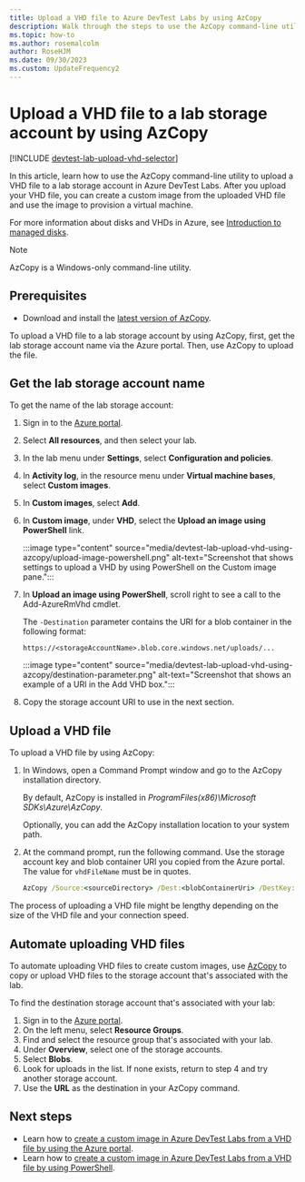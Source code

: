 ```yaml
---
title: Upload a VHD file to Azure DevTest Labs by using AzCopy
description: Walk through the steps to use the AzCopy command-line utility to upload a VHD file to a lab storage account in Azure DevTest Labs.
ms.topic: how-to
ms.author: rosemalcolm
author: RoseHJM
ms.date: 09/30/2023
ms.custom: UpdateFrequency2
---
```


# Upload a VHD file to a lab storage account by using AzCopy

[!INCLUDE [devtest-lab-upload-vhd-selector](../../includes/devtest-lab-upload-vhd-selector.md)]

In this article, learn how to use the AzCopy command-line utility to upload a VHD file to a lab storage account in Azure DevTest Labs. After you upload your VHD file, you can create a custom image from the uploaded VHD file and use the image to provision a virtual machine.

For more information about disks and VHDs in Azure, see [Introduction to managed disks](/azure/virtual-machines/managed-disks-overview).

> [!NOTE]
>  
> AzCopy is a Windows-only command-line utility.

## Prerequisites

- Download and install the [latest version of AzCopy](https://aka.ms/downloadazcopy).

To upload a VHD file to a lab storage account by using AzCopy, first, get the lab storage account name via the Azure portal. Then, use AzCopy to upload the file.

## Get the lab storage account name

To get the name of the lab storage account:

1. Sign in to the [Azure portal](https://go.microsoft.com/fwlink/p/?LinkID=525040).

1. Select **All resources**, and then select your lab.  

1. In the lab menu under **Settings**, select **Configuration and policies**.

1. In **Activity log**, in the resource menu under **Virtual machine bases**, select **Custom images**.

1. In **Custom images**, select **Add**.

1. In **Custom image**, under **VHD**, select the **Upload an image using PowerShell** link.

    :::image type="content" source="media/devtest-lab-upload-vhd-using-azcopy/upload-image-powershell.png" alt-text="Screenshot that shows settings to upload a VHD by using PowerShell on the Custom image pane.":::

1. In **Upload an image using PowerShell**, scroll right to see a call to the Add-AzureRmVhd cmdlet.

    The `-Destination` parameter contains the URI for a blob container in the following format:

    `https://<storageAccountName>.blob.core.windows.net/uploads/...`

    :::image type="content" source="media/devtest-lab-upload-vhd-using-azcopy/destination-parameter.png" alt-text="Screenshot that shows an example of a URI in the Add VHD box.":::

1. Copy the storage account URI to use in the next section.

## Upload a VHD file

To upload a VHD file by using AzCopy:

1. In Windows, open a Command Prompt window and go to the AzCopy installation directory.

    By default, AzCopy is installed in *ProgramFiles(x86)\Microsoft SDKs\Azure\AzCopy*.

    Optionally, you can add the AzCopy installation location to your system path.

1. At the command prompt, run the following command. Use the storage account key and blob container URI you copied from the Azure portal. The value for `vhdFileName` must be in quotes.

    ```cmd
    AzCopy /Source:<sourceDirectory> /Dest:<blobContainerUri> /DestKey:<storageAccountKey> /Pattern:"<vhdFileName>" /BlobType:page
    ```

The process of uploading a VHD file might be lengthy depending on the size of the VHD file and your connection speed.

## Automate uploading VHD files
To automate uploading VHD files to create custom images, use [AzCopy](../storage/common/storage-use-azcopy-v10.md) to copy or upload VHD files to the storage account that's associated with the lab.
      
To find the destination storage account that's associated with your lab:
          
1.	Sign in to the [Azure portal](https://portal.azure.com).
2.	On the left menu, select **Resource Groups**.
3.	Find and select the resource group that's associated with your lab.
4.	Under **Overview**, select one of the storage accounts.
5.	Select **Blobs**.
6.	Look for uploads in the list. If none exists, return to step 4 and try another storage account.
7.	Use the **URL** as the destination in your AzCopy command.

## Next steps

- Learn how to [create a custom image in Azure DevTest Labs from a VHD file by using the Azure portal](devtest-lab-create-template.md).
- Learn how to [create a custom image in Azure DevTest Labs from a VHD file by using PowerShell](devtest-lab-create-custom-image-from-vhd-using-powershell.md).
